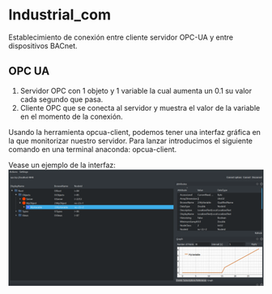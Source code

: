 # Industrial_com
Establecimiento de conexión entre cliente servidor OPC-UA y entre dispositivos BACnet.

## OPC UA
1. Servidor OPC con 1 objeto y 1 variable la cual aumenta un 0.1 su valor cada segundo que pasa.
2. Cliente OPC que se conecta al servidor y muestra el valor de la variable en el momento de la conexión.

Usando la herramienta opcua-client, podemos tener una interfaz gráfica en la que monitorizar nuestro servidor. Para lanzar introducimos el siguiente comando en una terminal anaconda: opcua-client.

Vease un ejemplo de la interfaz: 
![Interfaz Gráfica](opc-ua-client-graph.png)